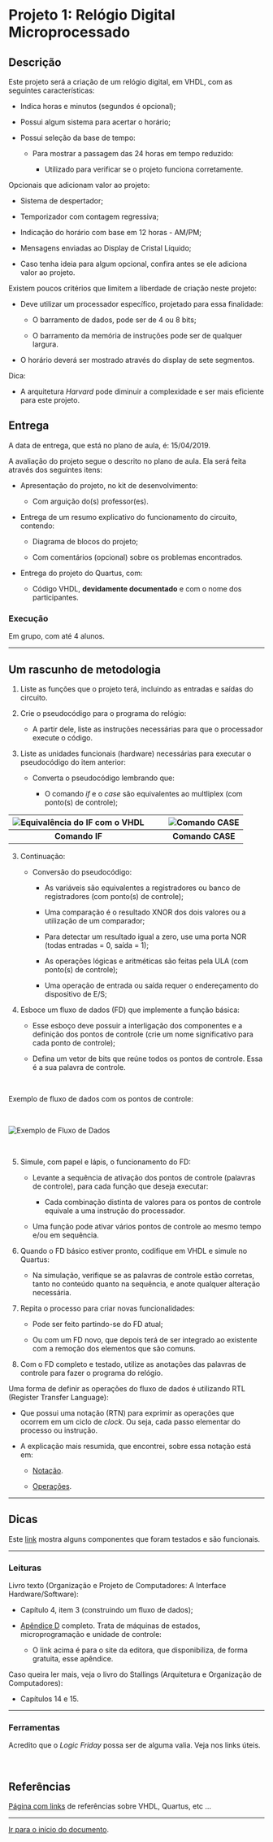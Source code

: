 <a name="inicio"></a>

# Projeto 1: Relógio Digital Microprocessado

## Descrição

Este projeto será a criação de um relógio digital, em VHDL, com as seguintes características:

-   Indica horas e minutos (segundos é opcional);

-   Possui algum sistema para acertar o horário;

-   Possui seleção da base de tempo:

    -   Para mostrar a passagem das 24 horas em tempo reduzido:

        -   Utilizado para verificar se o projeto funciona corretamente.

Opcionais que adicionam valor ao projeto:

-   Sistema de despertador;

-   Temporizador com contagem regressiva;

-   Indicação do horário com base em 12 horas - AM/PM;

-   Mensagens enviadas ao Display de Cristal Líquido;

-   Caso tenha ideia para algum opcional, confira antes se ele adiciona valor ao projeto.

Existem poucos critérios que limitem a liberdade de criação neste projeto:

-   Deve utilizar um processador específico, projetado para essa finalidade:

    -   O barramento de dados, pode ser de 4 ou 8 bits;

    -   O barramento da memória de instruções pode ser de qualquer largura.

-   O horário deverá ser mostrado através do display de sete segmentos.

Dica:

-   A arquitetura _Harvard_ pode diminuir a complexidade e ser mais eficiente para este projeto.

## Entrega

A data de entrega, que está no plano de aula, é: 15/04/2019.

A avaliação do projeto segue o descrito no plano de aula. Ela será feita através dos seguintes itens:

-   Apresentação do projeto, no kit de desenvolvimento:

    -   Com arguição do(s) professor(es).

-   Entrega de um resumo explicativo do funcionamento do circuito, contendo:

    -   Diagrama de blocos do projeto;

    -   Com comentários (opcional) sobre os problemas encontrados.

-   Entrega do projeto do Quartus, com:

    -   Código VHDL, **devidamente documentado** e com o nome dos participantes.

### Execução

Em grupo, com até 4 alunos.

***

## Um rascunho de metodologia

1.  Liste as funções que o projeto terá, incluindo as entradas e saídas do circuito.

2.  Crie o pseudocódigo para o programa do relógio:

    -   A partir dele, liste as instruções necessárias para que o processador execute o código.

3.  Liste as unidades funcionais (hardware) necessárias para executar o pseudocódigo do item anterior:

    -   Converta o pseudocódigo lembrando que:

        -   O comando _if_  e o _case_ são equivalentes ao multliplex (com ponto(s) de controle);

| <img src="./imagensComponentes/comandoIF.svg#p60" alt="Equivalência do IF com o VHDL" /> | | | ![Comando CASE](./imagensComponentes/comandoCASE.svg#p60 "Equivalência do CASE com o VHDL")  |
|:-----------:|:-----------:|:-----------:|:-----------:|
| **Comando IF** | | | **Comando CASE** |

3. Continuação:

    -   Conversão do pseudocódigo:

        -   As variáveis são equivalentes a registradores ou banco de registradores (com ponto(s) de controle);

        -   Uma comparação é o resultado XNOR dos dois valores ou a utilização de um comparador;

        -   Para detectar um resultado igual a zero, use uma porta NOR (todas entradas = 0, saída = 1);

        -   As operações lógicas e aritméticas são feitas pela ULA (com ponto(s) de controle);

        -   Uma operação de entrada ou saída requer o endereçamento do dispositivo de E/S;

4.  Esboce um fluxo de dados (FD) que implemente a função básica:

    -   Esse esboço deve possuir a interligação dos componentes e a definição dos pontos de controle (crie um nome significativo para cada ponto de controle);

    -   Defina um vetor de bits que reúne todos os pontos de controle. Essa é a sua palavra de controle.

<br>

Exemplo de fluxo de dados com os pontos de controle:

<br>

![Exemplo de Fluxo de Dados](./imagensComponentes/FluxoDados_aula6_pqn.svg "Fluxo de Dados")

<br>

5.  Simule, com papel e lápis, o funcionamento do FD:

    -   Levante a sequência de ativação dos pontos de controle (palavras de controle), para cada função que deseja executar:

        -   Cada combinação distinta de valores para os pontos de controle equivale a uma instrução do processador.

    -   Uma função pode ativar vários pontos de controle ao mesmo tempo e/ou em sequência.

6.  Quando o FD básico estiver pronto, codifique em VHDL e simule no Quartus:

    -   Na simulação, verifique se as palavras de controle estão corretas, tanto no conteúdo quanto na sequência, e anote qualquer alteração necessária.

7.  Repita o processo para criar novas funcionalidades:

    -   Pode ser feito partindo-se do FD atual;

    -   Ou com um FD novo, que depois terá de ser integrado ao existente com a remoção dos elementos que são comuns.

8.  Com o FD completo e testado, utilize as anotações das palavras de controle para fazer o programa do relógio.

Uma forma de definir as operações do fluxo de dados é utilizando RTL (Register Transfer Language):

-   Que possui uma notação (RTN) para exprimir as operações que ocorrem em um ciclo de _clock_. Ou seja, cada passo elementar do processo ou instrução.

-   A explicação mais resumida, que encontrei, sobre essa notação está em:

    -   [Notação][allcomputertopicsRTL].

    -   [Operações][allcomputertopicsMicrooperacoes].


***

## Dicas

Este [link][componentes] mostra alguns componentes que foram testados e são funcionais.

***

### Leituras

Livro texto (Organização e Projeto de Computadores: A Interface Hardware/Software):

-   Capítulo 4, item 3 (construindo um fluxo de dados);

-   [Apêndice D][appendix_D] completo. Trata de máquinas de estados, microprogramação e unidade de controle:

    -   O link acima é para o site da editora, que disponibiliza, de forma gratuita, esse apêndice.

Caso queira ler mais, veja o livro do Stallings (Arquitetura e Organização de Computadores):

-   Capítulos 14 e 15.

***

### Ferramentas

Acredito que o _Logic Friday_ possa ser de alguma valia. Veja nos links úteis.

<br>

## Referências

[Página com links][links] de referências sobre VHDL, Quartus, etc ...

***

<a name="fimDocumento"></a> [Ir para o início do documento](#inicio).

<!---
######### (inicio dos links) ##########
--->

[links]: ../linksUteis.html
[appendix_D]: https://booksite.elsevier.com/9780124077263/downloads/advance_contents_and_appendices/appendix_D.pdf

[rtlBasico]: ../vhdl/_rtlBasico.html

[microOperacoes]: ../vhdl/_microOp.html

[allcomputertopicsRTL]: http://allcomputertopics.blogspot.com/2012/12/register-transfer-language.html

[allcomputertopicsMicrooperacoes]: http://allcomputertopics.blogspot.com/2012/12/micro-operations.html

[componentes]: ../vhdl/_componentesVHDL.html
